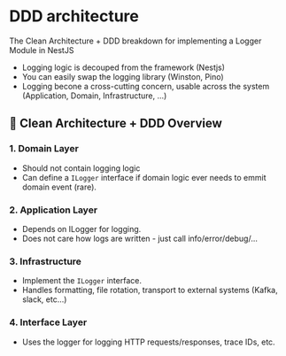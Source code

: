 # DDD architecture

The Clean Architecture + DDD breakdown for implementing a Logger Module in NestJS

- Logging logic is decouped from the framework (Nestjs)
- You can easily swap the logging library (Winston, Pino)
- Logging becone a cross-cutting concern, usable across the system (Application, Domain, Infrastructure, ...)

## 🔧 Clean Architecture + DDD Overview

### 1. Domain Layer

- Should not contain logging logic
- Can define a `ILogger` interface if domain logic ever needs to emmit domain event (rare).

### 2. Application Layer

- Depends on ILogger for logging.
- Does not care how logs are written - just call info/error/debug/...

### 3. Infrastructure

- Implement the `ILogger` interface.
- Handles formatting, file rotation, transport to external systems (Kafka, slack, etc...)

### 4. Interface Layer

- Uses the logger for logging HTTP requests/responses, trace IDs, etc.
